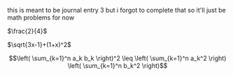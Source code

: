 this is meant to be journal entry 3 but i forgot to complete that so it'll just be math problems for now

$\frac{2}{4}$

$`\sqrt{3x-1}+(1+x)^2`$

$$\left( \sum_{k=1}^n a_k b_k \right)^2 \leq \left( \sum_{k=1}^n a_k^2 \right) \left( \sum_{k=1}^n b_k^2 \right)$$
